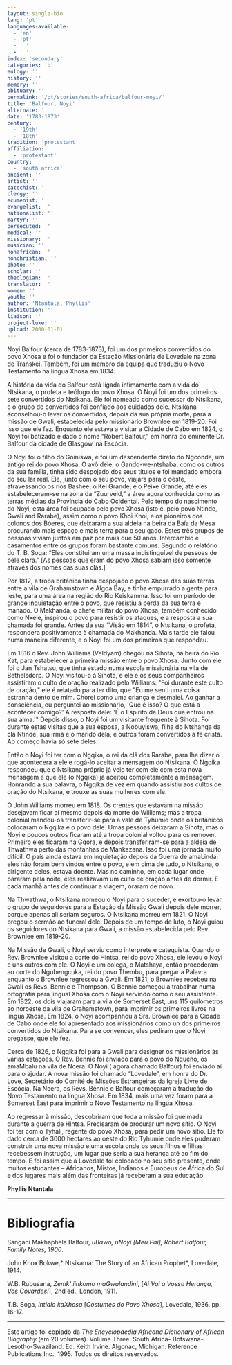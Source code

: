 ```yaml
---
layout: single-bio
lang: 'pt'
languages-available:
  - 'en'
  - 'pt'
  - ' '
  - ' '
index: 'secondary'
categories: 'b'
eulogy: ''
history: ''
memory: ''
obituary: ''
permalink: '/pt/stories/south-africa/balfour-noyi/'
title: 'Balfour, Noyi'
alternate: ''
date: '1783-1873'
century:
  - '19th'
  - '18th'
tradition: 'protestant'
affiliation:
  - 'protestant'
country:
  - 'south africa'
ancient: ''
artist: ''
catechist: ''
clergy: ''
ecumenist: ''
evangelist: ''
nationalist: ''
martyr: ''
persecuted: ''
medical: ''
missionary: ''
musician: ''
nonafrican: ''
nonchristian: ''
photo: ''
scholar: ''
theologian: ''
translator: ''
women: ''
youth: ''
author: 'Ntantala, Phyllis'
institution: ''
liaison: ''
project-luke: ''
upload: 2000-01-01
---
```



Noyi Balfour (cerca de 1783-1873), foi um dos primeiros convertidos do povo Xhosa e foi o fundador da Estação Missionária de Lovedale na zona de Transkei. Também, foi um membro da equipa que traduziu o Novo Testamento na língua Xhosa em 1834.

A história da vida do Balfour está ligada intimamente com a vida do Ntsikana, o profeta e teólogo do povo Xhosa. O Noyi foi um dos primeiros sete convertidos do Ntsikana. Ele foi nomeado como sucessor do Ntsikana, e o grupo de convertidos foi confiado aos cuidados dele. Ntsikana aconselhou-o levar os convertidos, depois da sua própria morte, para a missão de Gwali, estabelecida pelo missionário Brownlee em 1819-20. Foi isso que ele fez. Enquanto ele estava a visitar a Cidade de Cabo em 1824, o Noyi foi batizado e dado o nome “Robert Balfour,” em honra do eminente Dr. Balfour da cidade de Glasgow, na Escócia.

O Noyi foi o filho do Goiniswa, e foi um descendente direto do Ngconde, um antigo rei do povo Xhosa. O avô dele, o Gando-we-ntshaba, como os outros da sua família, tinha sido despojado dos seus títulos e foi mandado embora do seu lar real. Ele, junto com o seu povo, viajara para o oeste, atravessando os rios Bashee, o Kei Grande, e o Peixe Grande, até eles estabeleceram-se na zona da “Zuurveld,” a área agora conhecida como as terras médias da Província do Cabo Ocidental. Pelo tempo do nascimento do Noyi, esta área foi ocupado pelo povo Xhosa (isto é, pelo povo Ntinde, Gwali and Rarabe), assim como o povo Khoi Khoi, e os pioneiros dos colonos dos Bóeres, que deixaram a sua aldeia na beira da Baía da Mesa procurando mais espaço e mais terra para o seu gado. Estes três grupos de pessoas viviam juntos em paz por mais que 50 anos. Intercâmbio e casamentos entre os grupos foram bastante comuns. Segundo o relatório do T. B. Soga: “Eles constituíram uma massa indistinguível de pessoas de pele clara.”  [As pessoas que eram do povo  Xhosa sabiam isso somente através dos nomes das suas clãs.]

Por 1812, a tropa britânica tinha despojado o povo Xhosa das suas terras entre a vila de Grahamstown e Algoa Bay, e tinha empurrado a gente para leste, para uma área na região do Rio Keiskamma. Isso foi um período de grande inquietação entre o povo, que resistiu a perda da sua terra e manado. O Makhanda, o chefe militar do povo Xhosa, também conhecido como Nxele, inspirou o povo para resistir os ataques, e a resposta a sua chamada foi grande. Antes da sua “Visão em 1814”, o Ntsikana, o profeta, respondera positivamente à chamada do Makhanda. Mais tarde ele falou numa maneira diferente, e o Noyi foi um dos primeiros que respondeu.

Em 1816 o Rev. John Williams (Veldyam) chegou na Sihota, na beira do Rio Kat, para estabelecer a primeira missão entre o povo  Xhosa. Junto com ele foi o Jan Tshatsu, que tinha estado numa escola missionária na vila de Bethelsdorp. O Noyi visitou-o à Sihota, e ele e os seus companheiros assistiram o culto de oração realizado pelo Williams. "Foi durante este culto de oração," ele é relatado para ter dito, que "Eu me senti uma coisa estranha dento de mim. Chorei como uma criança e desmaiei. Ao ganhar a consciência, eu perguntei ao missionário, 'Que é isso? O que está a acontecer comigo?' A resposta dele: 'É o Espírito de Deus que entrou na sua alma.'" Depois disso, o Noyi foi um visitante frequente à Sihota. Foi durante estas visitas que a sua esposa, a Nobuyiswa, filha do Ntshanga da clã Ntinde, sua irmã e o marido dela, e outros foram convertidos à fé cristã. Ao começo havia só sete deles.

Então o Noyi foi ter com o Ngqika, o rei da clã dos Rarabe, para lhe dizer o que acontecera a ele e rogá-lo aceitar a mensagem do Ntsikana. O Ngqika respondeu que o Ntsikana próprio já veio ter com ele com esta nova mensagem e que ele (o Ngqika) já aceitou completamente a mensagem. Honrando a sua palavra, o Ngqika de vez em quando assistiu aos cultos de oração do Ntsikana, e trouxe as suas mulheres com ele.

O John Williams morreu em 1818. Os crentes que estavam na missão desejavam ficar aí mesmo depois da morte do Williams; mas a tropa colonial mandou-os transferir-se para a vale de Tyhumie onde os britânicos colocaram o Ngqika e o povo dele. Umas pessoas deixaram a Sihota, mas o Noyi e poucos outros ficaram até a tropa colonial voltou para os remover. Primeiro eles ficaram na Gqora, e depois transferiram-se para a aldeia de Thwathwa perto das montanhas de Mankazana. Isso foi uma jornada muito difícil. O país ainda estava em inquietação depois da Guerra de amaLinda; eles não foram bem vindos entre o povo, e em cima de tudo, o Ntsikana, o dirigente deles, estava doente. Mas no caminho, em cada lugar onde pararam pela noite, eles realizavam um culto de oração antes de dormir. E cada manhã antes de continuar a viagem, oraram de novo.

Na Thwathwa, o Ntsikana nomeou o Noyi para o suceder, e exortou-o levar o grupo de seguidores para a Estação da Missão Gwali depois dele morrer, porque apenas ali  seriam seguros. O Ntsikana morreu em 1821. O Noyi pregou o sermão ao funeral dele. Depois de um tempo de luto, o Noyi guiou os seguidores do Ntsikana para Gwali, a missão estabelecida pelo Rev. Brownlee em 1819-20.

Na Missão de Gwali, o Noyi serviu como interprete e catequista. Quando o Rev. Brownlee visitou a corte do Hintsa, rei do povo Xhosa, ele levou o Noyi e uns outros com ele. O Noyi e um colega, o Matshaya, então procederam ao corte do Ngubengcuka, rei do povo Thembu, para pregar a Palavra enquanto o Brownlee regressou à Gwali. Em 1821, o Brownlee recebeu na Gwali os Revs. Bennie e Thompson. O Bennie começou a trabalhar numa ortografia para lingual Xhosa com o  Noyi servindo como o seu assistente. Em 1822, os dois viajaram para a vila de Somerset East, uns 115 quilómetros ao noroeste da vila de Grahamstown, para imprimir os primeiros livros na língua Xhosa. Em 1824, o Noyi acompanhou a Sra. Brownlee para a Cidade de Cabo onde ele foi apresentado aos missionários como un dos primeiros convertidos do Ntsikana. Para se convencer, eles pediram que o Noyi pregasse, que ele fez.

Cerca de 1826, o Ngqika foi para a Gwali para designer os missionários às várias estações. O Rev. Bennie foi enviado para o povo do Nqueno, os amaMbalu na vila de Ncera. O Noyi ( agora chamado Balfour) foi enviado aí para o ajudar. A nova missão foi chamado “Lovedale”, em honra do Dr. Love, Secretário do Comité de Missões Estrangeiras da Igreja Livre de Escócia. Na Ncera, os Revs. Bennie e Balfour começaram a tradução do Novo Testamento na língua Xhosa. Em 1834, mais uma vez foram para a Somerset East para imprimir o Novo Testamento na língua Xhosa.

Ao regressar à missão, descobriram que toda a missão foi queimada durante a guerra de Hintsa. Precisaram de procurar um novo sítio. O Noyi foi ter com o Tyhali, regente do povo Xhosa, para pedir um novo sítio. Ele foi dado cerca de 3000 hectares ao oeste do Rio Tyhumie onde eles puderam construir uma nova missão e uma escola onde os seus filhos e filhas recebessem instrução, um lugar que seria a sua herança até ao fim do tempo. E foi assim que a Lovedale foi colocado no seu sítio presente, onde muitos estudantes – Africanos, Mistos, Indianos e Europeus de África do Sul e dos lugares mais além das fronteiras já receberam a sua educação.

**Phyllis Ntantala**

---

# Bibliografia

Sangani Makhaphela Balfour, *uBawo, uNoyi [Meu Pai], Robert Balfour, Family Notes, 1900*.

John Knox Bokwe,* Ntsikama: The Story of an African Prophet*, Lovedale, 1914.

W.B. Rubusana, *Zemk' iinkomo maGwalandini*, [*Ai Vai a Vossa Herança, Vos Covardes!*], 2nd ed., London, 1911.

T.B. Soga, *Intlalo kaXhosa* [*Costumes do Povo Xhosa*], Lovedale, 1936. pp. 16-17.

---

Este artigo foi copiado da *The Encyclopaedia Africana Dictionary of African Biography* (em 20 volumes). Volume Three: South Africa- Botswana-Lesotho-Swaziland. Ed. Keith Irvine. Algonac, Michigan: Reference Publications Inc., 1995. Todos os direitos reservados.